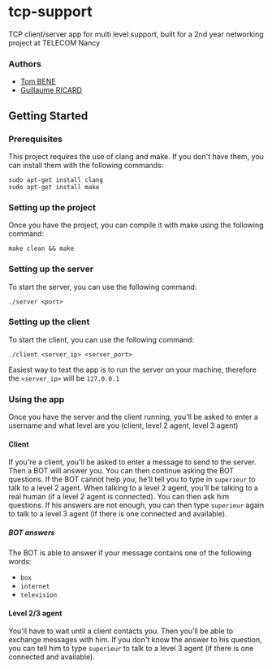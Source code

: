 # tcp-support

TCP client/server app for multi level support, built for a 2nd year networking project at TELECOM Nancy

### Authors

- [Tom BENE](https://github.com/FantomeBeignet)
- [Guillaume RICARD](https://github.com/CitelisIT)

## Getting Started

### Prerequisites

This project requires the use of clang and make. If you don't have them, you can install them with the following commands:

```
sudo apt-get install clang
sudo apt-get install make
```

### Setting up the project 

Once you have the project, you can compile it with make using the following command:

```
make clean && make
``` 

### Setting up the server

To start the server, you can use the following command:

```
./server <port>
```

### Setting up the client

To start the client, you can use the following command:

```
./client <server_ip> <server_port>
```

Easiest way to test the app is to run the server on your machine, therefore the `<server_ip>` will be `127.0.0.1` 

### Using the app

Once you have the server and the client running, you'll be asked to enter a username and what level are you (client, level 2 agent, level 3 agent)

#### Client

If you're a client, you'll be asked to enter a message to send to the server. Then a BOT will answer you. You can then continue asking the BOT questions. 
If the BOT cannot help you, he'll tell you to type in `superieur` to talk to a level 2 agent. 
When talking to a level 2 agent, you'll be talking to a real human (if a level 2 agent is connected). You can then ask him questions. If his answers are not enough, you can then type `superieur` again to talk to a level 3 agent (if there is one connected and available). 

##### BOT answers 

The BOT is able to answer if your message contains one of the following words:
-  `box`
-  `internet`
-  `television`


#### Level 2/3 agent

You'll have to wait until a client contacts you. Then you'll be able to exchange messages with him. If you don't know the answer to his question, you can tell him to type `superieur` to talk to a level 3 agent (if there is one connected and available).

